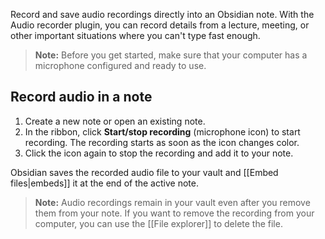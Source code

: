 Record and save audio recordings directly into an Obsidian note. With the Audio recorder plugin, you can record details from a lecture, meeting, or other important situations where you can't type fast enough.



> **Note:** Before you get started, make sure that your computer has a microphone configured and ready to use.

## Record audio in a note

1. Create a new note or open an existing note.
1. In the ribbon, click **Start/stop recording** (microphone icon) to start recording. The recording starts as soon as the icon changes color.
1. Click the icon again to stop the recording and add it to your note.

Obsidian saves the recorded audio file to your vault and [[Embed files|embeds]] it at the end of the active note.

> **Note:** Audio recordings remain in your vault even after you remove them from your note. If you want to remove the recording from your computer, you can use the [[File explorer]] to delete the file.